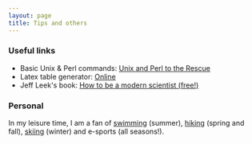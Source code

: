 ```yaml
---
layout: page
title: Tips and others
---
```


### Useful links

- Basic Unix &amp; Perl commands: [Unix and Perl to the Rescue](http://korflab.ucdavis.edu/unix_and_perl/)
- Latex table generator: [Online](https://www.tablesgenerator.com/)
- Jeff Leek's book: [How to be a modern scientist (free!)](https://leanpub.com/modernscientist)



### Personal

In my leisure time, I am a fan of [swimming](https://case.edu/wellness/facultystaff/resources/fitness/veale-recreation-center) (summer), 
[hiking](https://fitt.co/cleveland/articles/hiking-spots-around-cleveland) (spring and fall), 
[skiing](https://www.bmbw.com/) (winter) and e-sports (all seasons!). 


